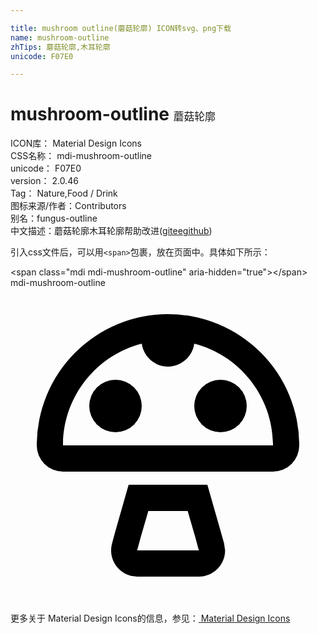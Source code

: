 ```yaml
---

title: mushroom outline(蘑菇轮廓) ICON转svg、png下载
name: mushroom-outline
zhTips: 蘑菇轮廓,木耳轮廓
unicode: F07E0

---
```


# mushroom-outline  <small style="font-size: 60%;font-weight: 100">蘑菇轮廓</small>


<div class="detail-page">
<p>
<span>
ICON库：
<span class="badge-secondary badge">Material Design Icons</span> 
</span>
<br/>
<span>
CSS名称：
<span class="badge-secondary badge">mdi-mushroom-outline</span> 
</span>
<br/>
<span>
unicode：
<span class="badge-secondary badge">F07E0</span> 
</span>
<br/>
<span>
version：
<span class="badge-secondary badge">2.0.46</span> 
</span>
<br/>
<span>Tag：
<span class="badge-light badge">Nature,Food / Drink</span>
</span>
<br/>
<span>图标来源/作者：<span class="badge-light badge">Contributors</span></span> 
<br/>
<span>别名：<span class="badge-light badge">fungus-outline</span></span><br/><span class="zh-detail">中文描述：<span class="badge-primary badge">蘑菇轮廓</span><span class="badge-primary badge">木耳轮廓</span><span class="help-link"><span>帮助改进</span>(<a href="https://gitee.com/liuwave/icon-helper/edit/master/json/material/mushroom-outline.json" target="_blank" rel="noopener noreferrer">gitee</a><a href="https://github.com/liuwave/icon-helper/edit/master/json/material/mushroom-outline.json" target="_blank" rel="noopener noreferrer">github</a></span>)</span><br/>
</p>
</div>
<div class="alert alert-dark">
  <i class="mdi mdi-mushroom-outline mdi-48px"></i>
  <i class="mdi mdi-mushroom-outline mdi-36px"></i>
  <i class="mdi mdi-mushroom-outline mdi-24px"></i>
  <i class="mdi mdi-mushroom-outline mdi-18px"></i>
</div>
<div>
  <p>引入css文件后，可以用<code>&lt;span&gt;</code>包裹，放在页面中。具体如下所示：    
  </p>
  <div class="alert alert-primary" style="font-size: 14px">
    &lt;span class="mdi mdi-mushroom-outline" aria-hidden="true"&gt;&lt;/span&gt;
    <copy-btn content='<span class="mdi mdi-mushroom-outline" aria-hidden="true"></span>'></copy-btn>
  </div>
  <div class="alert alert-secondary">
    <i class="mdi mdi-mushroom-outline"
    style="font-size: 24px"
    aria-hidden="true"></i> mdi-mushroom-outline
    <copy-btn content="mdi-mushroom-outline" btn-title="复制图标名称"></copy-btn>
  </div>
</div>
<div id="svg" class="svg-wrap">
<svg xmlns="http://www.w3.org/2000/svg" viewBox="0 0 24 24"><path d="M4,12H20C20,8.27 17.44,5.13 14,4.25C13.86,5.24 13,6 12,6C11,6 10.14,5.24 10,4.25C6.56,5.13 4,8.27 4,12M12,2A10,10 0 0,1 22,12A2,2 0 0,1 20,14H4A2,2 0 0,1 2,12A10,10 0 0,1 12,2M13.5,17H10.5L9.92,19L9.65,20H14.35L14.08,19L13.5,17M15,15L16,18.5L16.27,19.45L16.35,20C16.35,21.1 15.45,22 14.35,22H9.65L9.17,21.94C8.1,21.66 7.45,20.57 7.73,19.5L8,18.5L9,15H15M16,7A2,2 0 0,1 18,9A2,2 0 0,1 16,11A2,2 0 0,1 14,9A2,2 0 0,1 16,7M8,7A2,2 0 0,1 10,9A2,2 0 0,1 8,11A2,2 0 0,1 6,9A2,2 0 0,1 8,7Z" /></svg>
</div>
<detail full-name='mdi-mushroom-outline'></detail>
    
<div><p>更多关于 Material Design Icons的信息，参见：<a target="_blank" href="https://iconhelper.cn/material.html"> Material Design Icons</a>
</p></div>

